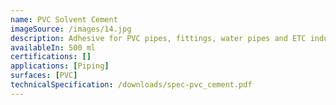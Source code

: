 ```yaml
---
name: PVC Solvent Cement
imageSource: /images/14.jpg
description: Adhesive for PVC pipes, fittings, water pipes and ETC industries.
availableIn: 500 ml
certifications: []
applications: [Piping]
surfaces: [PVC]
technicalSpecification: /downloads/spec-pvc_cement.pdf
---
```


